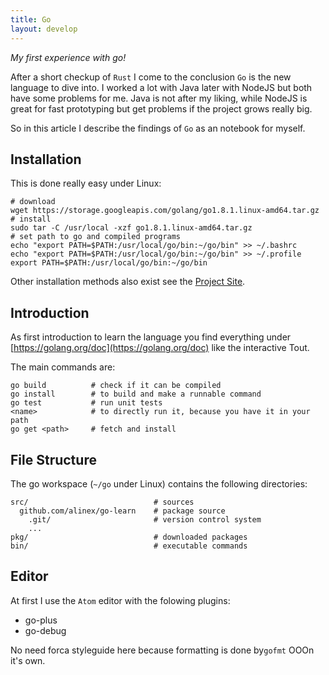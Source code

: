 ```yaml
---
title: Go
layout: develop
---
```


_My first experience with go!_

After a short checkup of `Rust` I come to the conclusion `Go` is the new language
to dive into. I worked a lot with Java later with NodeJS but both have some problems
for me. Java is not after my liking, while NodeJS is great for fast prototyping but
get problems if the project grows really big.

So in this article I describe the findings of `Go` as an notebook for myself.


Installation
--------------------------------------------
This is done really easy under Linux:

``` shell
# download
wget https://storage.googleapis.com/golang/go1.8.1.linux-amd64.tar.gz
# install
sudo tar -C /usr/local -xzf go1.8.1.linux-amd64.tar.gz
# set path to go and compiled programs
echo "export PATH=$PATH:/usr/local/go/bin:~/go/bin" >> ~/.bashrc
echo "export PATH=$PATH:/usr/local/go/bin:~/go/bin" >> ~/.profile
export PATH=$PATH:/usr/local/go/bin:~/go/bin
```

Other installation methods also exist see the [Project Site](https://golang.org/doc/install).


Introduction
----------------------------------------------
As first introduction to learn the language you find everything under
[https://golang.org/doc](https://golang.org/doc) like the interactive Tout.

The main commands are:

    go build          # check if it can be compiled
    go install        # to build and make a runnable command
    go test           # run unit tests
    <name>            # to directly run it, because you have it in your path
    go get <path>     # fetch and install


File Structure
-----------------------------------------------
The go workspace (`~/go` under Linux) contains the following directories:

    src/                            # sources
      github.com/alinex/go-learn    # package source
        .git/                       # version control system
        ...
    pkg/                            # downloaded packages
    bin/                            # executable commands


Editor
----------------------------------------------------
At first I use the `Atom` editor with the folowing plugins:
- go-plus
- go-debug

No need forca styleguide here because formatting is done by`gofmt`
OOOn it's own.
